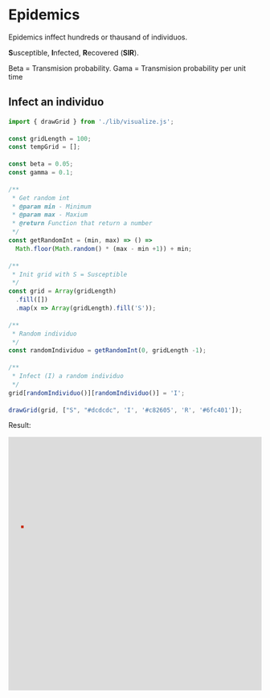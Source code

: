 # Epidemics

Epidemics inffect hundreds or thausand of individuos.

**S**usceptible, **I**nfected, **R**ecovered (**SIR**).

Beta = Transmision probability.
Gama = Transmision probability per unit time

## Infect an individuo

```javascript
import { drawGrid } from './lib/visualize.js';

const gridLength = 100;
const tempGrid = [];

const beta = 0.05;
const gamma = 0.1;

/**
 * Get random int
 * @param min - Minimum
 * @param max - Maxium
 * @return Function that return a number
 */
const getRandomInt = (min, max) => () =>
  Math.floor(Math.random() * (max - min +1)) + min;

/**
 * Init grid with S = Susceptible
 */
const grid = Array(gridLength)
  .fill([])
  .map(x => Array(gridLength).fill('S'));

/**
 * Random individuo
 */
const randomIndividuo = getRandomInt(0, gridLength -1);

/**
 * Infect (I) a random individuo
 */
grid[randomIndividuo()][randomIndividuo()] = 'I';

drawGrid(grid, ["S", "#dcdcdc", 'I', '#c82605', 'R', '#6fc401']);
```

Result:

![Infection](assets/infection.png)